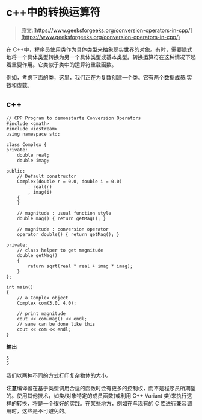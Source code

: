 # c++中的转换运算符

> 原文:[https://www.geeksforgeeks.org/conversion-operators-in-cpp/](https://www.geeksforgeeks.org/conversion-operators-in-cpp/)

在 C++中，程序员使用类作为具体类型来抽象现实世界的对象。有时，需要隐式地将一个具体类型转换为另一个具体类型或基本类型。转换运算符在这种情况下起着重要作用。它类似于类中的运算符重载函数。

例如，考虑下面的类，这里，我们正在为复数创建一个类。它有两个数据成员:实数和虚数。

## c++

```
// CPP Program to demonstarte Conversion Operators
#include <cmath>
#include <iostream>
using namespace std;

class Complex {
private:
    double real;
    double imag;

public:
    // Default constructor
    Complex(double r = 0.0, double i = 0.0)
        : real(r)
        , imag(i)
    {
    }

    // magnitude : usual function style
    double mag() { return getMag(); }

    // magnitude : conversion operator
    operator double() { return getMag(); }

private:
    // class helper to get magnitude
    double getMag()
    {
        return sqrt(real * real + imag * imag);
    }
};

int main()
{
    // a Complex object
    Complex com(3.0, 4.0);

    // print magnitude
    cout << com.mag() << endl;
    // same can be done like this
    cout << com << endl;
}
```

**输出**

```
5
5
```

我们以两种不同的方式打印复杂物体的大小。

**注意**编译器在基于类型调用合适的函数时会有更多的控制权，而不是程序员所期望的。使用其他技术，如类/对象特定的成员函数(或利用 C++ Variant 类)来执行这样的转换，将是一个很好的实践。在某些地方，例如在与现有的 C 库进行兼容调用时，这些是不可避免的。
